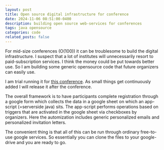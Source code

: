 ```yaml
---
layout: post
title: Open source digital infrastructure for conference
date: 2024-11-06 08:51:00-0400
description: building open source web-services for conferences
tags: java opensource
categories: code
related_posts: false
---
```


For mid-size conferences (O(100)) it can be troublesome to build the digital infrastructure. I suspect that a lot of institutes will unnecessarily resort to paid-subscription services. I think the money could be put towards better use. So I am building some generic opensource code that future organizers can easily use.

I am trial running it for [this conference](https://sites.google.com/view/deds2025/home). As small things get continuously added I will release it after the conference. 

The overall framework is to have participants complete registration through a google form which collects the data in a google sheet on which an app-script (=serverside java) sits. The app-script performs operations based on triggers that are activated in the google sheet via checkboxes by organizers. Here the automization includes generic personalized emails and personalized invitation letters. 

The convenient thing is that all of this can be run through ordinary free-to-use google services. So essentially you can clone the files to your google-drive and you are ready to go.